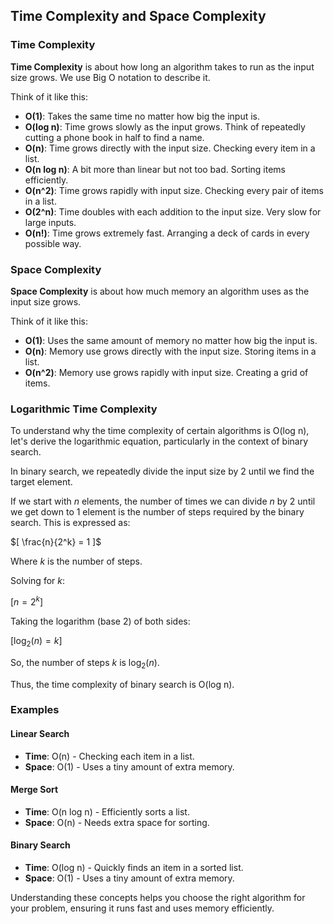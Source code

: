 ## Time Complexity and Space Complexity

### Time Complexity

**Time Complexity** is about how long an algorithm takes to run as the input size grows. We use Big O notation to describe it.

Think of it like this:

- **O(1)**: Takes the same time no matter how big the input is.
- **O(log n)**: Time grows slowly as the input grows. Think of repeatedly cutting a phone book in half to find a name.
- **O(n)**: Time grows directly with the input size. Checking every item in a list.
- **O(n log n)**: A bit more than linear but not too bad. Sorting items efficiently.
- **O(n^2)**: Time grows rapidly with input size. Checking every pair of items in a list.
- **O(2^n)**: Time doubles with each addition to the input size. Very slow for large inputs.
- **O(n!)**: Time grows extremely fast. Arranging a deck of cards in every possible way.

### Space Complexity

**Space Complexity** is about how much memory an algorithm uses as the input size grows.

Think of it like this:

- **O(1)**: Uses the same amount of memory no matter how big the input is.
- **O(n)**: Memory use grows directly with the input size. Storing items in a list.
- **O(n^2)**: Memory use grows rapidly with input size. Creating a grid of items.

### Logarithmic Time Complexity

To understand why the time complexity of certain algorithms is O(log n), let's derive the logarithmic equation, particularly in the context of binary search.

In binary search, we repeatedly divide the input size by 2 until we find the target element.

If we start with $`n`$ elements, the number of times we can divide $`n`$ by 2 until we get down to 1 element is the number of steps required by the binary search. This is expressed as:

$`[ \frac{n}{2^k} = 1 ]`$

Where $`k`$ is the number of steps.

Solving for $`k`$:

$`[ n = 2^k ]`$

Taking the logarithm (base 2) of both sides:

$`[ \log_2(n) = k ]`$

So, the number of steps $`k`$ is $`\log_2(n)`$.

Thus, the time complexity of binary search is O(log n).

### Examples

#### Linear Search

- **Time**: O(n) - Checking each item in a list.
- **Space**: O(1) - Uses a tiny amount of extra memory.

#### Merge Sort

- **Time**: O(n log n) - Efficiently sorts a list.
- **Space**: O(n) - Needs extra space for sorting.

#### Binary Search

- **Time**: O(log n) - Quickly finds an item in a sorted list.
- **Space**: O(1) - Uses a tiny amount of extra memory.

Understanding these concepts helps you choose the right algorithm for your problem, ensuring it runs fast and uses memory efficiently.
